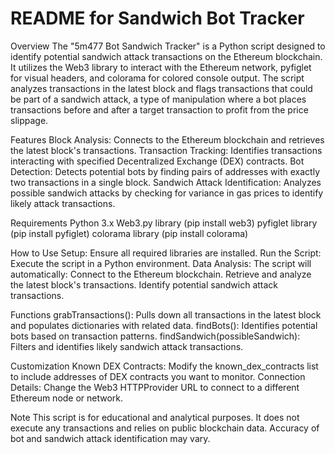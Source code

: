 # README for Sandwich Bot Tracker

Overview
The "5m477 Bot Sandwich Tracker" is a Python script designed to identify potential sandwich attack transactions on the Ethereum blockchain. It utilizes the Web3 library to interact with the Ethereum network, pyfiglet for visual headers, and colorama for colored console output. The script analyzes transactions in the latest block and flags transactions that could be part of a sandwich attack, a type of manipulation where a bot places transactions before and after a target transaction to profit from the price slippage.

Features
Block Analysis: Connects to the Ethereum blockchain and retrieves the latest block's transactions.
Transaction Tracking: Identifies transactions interacting with specified Decentralized Exchange (DEX) contracts.
Bot Detection: Detects potential bots by finding pairs of addresses with exactly two transactions in a single block.
Sandwich Attack Identification: Analyzes possible sandwich attacks by checking for variance in gas prices to identify likely attack transactions.


Requirements
Python 3.x
Web3.py library (pip install web3)
pyfiglet library (pip install pyfiglet)
colorama library (pip install colorama)


How to Use
Setup: Ensure all required libraries are installed.
Run the Script: Execute the script in a Python environment.
Data Analysis: The script will automatically:
Connect to the Ethereum blockchain.
Retrieve and analyze the latest block's transactions.
Identify potential sandwich attack transactions.


Functions
grabTransactions(): Pulls down all transactions in the latest block and populates dictionaries with related data.
findBots(): Identifies potential bots based on transaction patterns.
findSandwich(possibleSandwich): Filters and identifies likely sandwich attack transactions.


Customization
Known DEX Contracts: Modify the known_dex_contracts list to include addresses of DEX contracts you want to monitor.
Connection Details: Change the Web3 HTTPProvider URL to connect to a different Ethereum node or network.


Note
This script is for educational and analytical purposes. It does not execute any transactions and relies on public blockchain data. Accuracy of bot and sandwich attack identification may vary.
